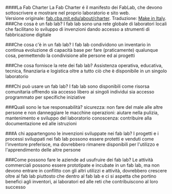 ####La Fab Charter
La Fab Charter é il manifesto dei FabLab, che devono sottoscrivere e mostrare nel proprio laboratorio e sito web.<br>
          Versione originale: <a href="http://fab.cba.mit.edu/about/charter/">fab.cba.mit.edu/about/charter</a>. Traduzione: <a href="http://makeinitaly.foundation/wiki/FabCharter">Make in Italy</a>.
###Che cosa è un fab lab?
I fab lab sono una rete globale di laboratori locali che facilitano lo sviluppo di invenzioni dando accesso a strumenti di fabbricazione digitale

###Che cosa c'è in un fab lab?
I fab lab condividono un inventario in continua evoluzione di capacità base per fare (praticamente) qualunque cosa, permettendo la condivisione alle persone ed ai progetti

###Che cosa fornisce la rete dei fab lab?
Assistenza operativa, educativa, tecnica, finanziaria e logistica oltre a tutto ciò che è disponibile in un singolo laboratorio

###Chi può usare un fab lab?
I fab lab sono disponibili come risorsa comunitaria offrendo sia accesso libero ai singoli individui sia accesso programmato per specifiche iniziative

###Quali sono le tue responsabilità?
sicurezza: non fare del male alle altre persone e non danneggiare le macchine
operazioni: aiutare nella pulizia, mantenimento e sviluppo del laboratorio
conoscenza: contribuire alla documentazione ed alle istruzioni

###A chi appartengono le invenzioni sviluppate nei fab lab?
I progetti e i processi sviluppati nei fab lab possono essere protetti e venduti come l'inventore preferisce, ma dovrebbero rimanere disponibili per l'utilizzo e l'apprendimento delle altre persone

###Come possono fare le aziende ad usufruire dei fab lab?
Le attività commerciali possono essere prototipate e incubate in un fab lab, ma non devono entrare in conflitto con gli altri utilizzi e attività, dovrebbero crescere oltre al fab lab piuttosto che dentro al fab lab e ci si aspetta che portino benefici agli inventori, ai laboratori ed alle reti che contribuiscono al loro successo